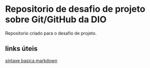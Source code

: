 # Repositorio de desafio de projeto sobre Git/GitHub da DIO
Repositorio criado para o desafio de projeto.

## links úteis
[síntaxe basica markdown](http://www.markdownguide.org/basic-syntax/)
